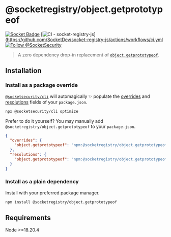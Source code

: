 # @socketregistry/object.getprototypeof

[![Socket Badge](https://socket.dev/api/badge/npm/package/@socketregistry/object.getprototypeof)](https://socket.dev/npm/package/@socketregistry/object.getprototypeof)
[![CI - socket-registry-js](https://github.com/SocketDev/socket-registry-js/actions/workflows/ci.yml/badge.svg)](https://github.com/SocketDev/socket-registry-js/actions/workflows/ci.yml
[![Follow @SocketSecurity](https://img.shields.io/twitter/follow/SocketSecurity?style=social)](https://twitter.com/SocketSecurity)

> A zero dependency drop-in replacement of
> [`object.getprototypeof`](https://www.npmjs.com/package/object.getprototypeof).

## Installation

### Install as a package override

[`@socketsecurity/cli`](https://www.npmjs.com/package/@socketsecurity/cli) will
automagically :sparkles: populate the
[overrides](https://docs.npmjs.com/cli/v9/configuring-npm/package-json#overrides)
and [resolutions](https://yarnpkg.com/configuration/manifest#resolutions) fields
of your `package.json`.

```sh
npx @socketsecurity/cli optimize
```

Prefer to do it yourself? You may manually add
`@socketregistry/object.getprototypeof` to your `package.json`.

```json
{
  "overrides": {
    "object.getprototypeof": "npm:@socketregistry/object.getprototypeof@^1"
  },
  "resolutions": {
    "object.getprototypeof": "npm:@socketregistry/object.getprototypeof@^1"
  }
}
```

### Install as a plain dependency

Install with your preferred package manager.

```sh
npm install @socketregistry/object.getprototypeof
```

## Requirements

Node &gt;=18.20.4
